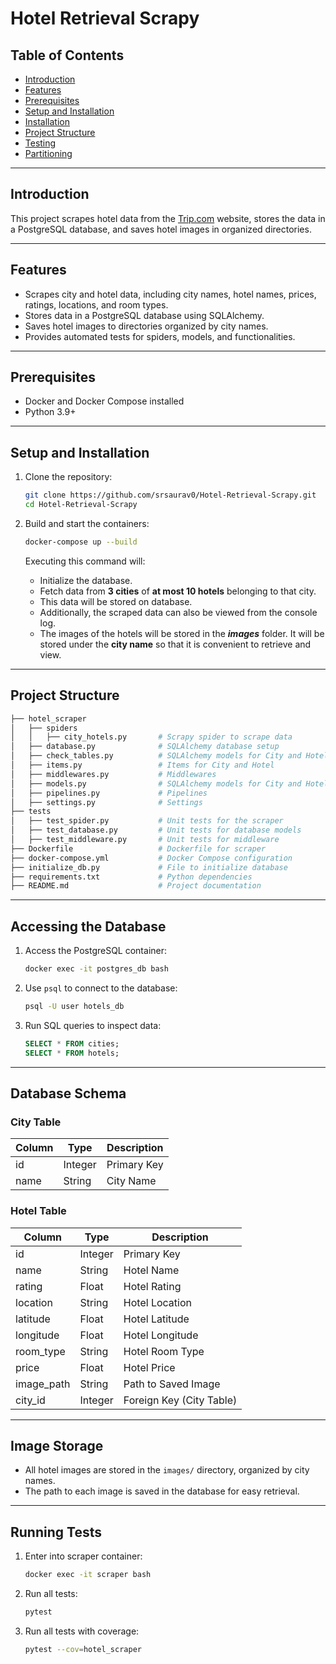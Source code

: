 # Hotel Retrieval Scrapy

## Table of Contents
- [Introduction](#introduction)
- [Features](#features)
- [Prerequisites](#prerequisites)
- [Setup and Installation](#setup-and-installation)
- [Installation](#installation)
- [Project Structure](#project-structure)
- [Testing](#testing)
- [Partitioning](#testing)


---


## Introduction

This project scrapes hotel data from the [Trip.com](https://uk.trip.com/hotels/?locale=en-GB&curr=GBP) website, stores the data in a PostgreSQL database, and saves hotel images in organized directories.


---


## Features

- Scrapes city and hotel data, including city names, hotel names, prices, ratings, locations, and room types.
- Stores data in a PostgreSQL database using SQLAlchemy.
- Saves hotel images to directories organized by city names.
- Provides automated tests for spiders, models, and functionalities.


---


## Prerequisites

- Docker and Docker Compose installed
- Python 3.9+


---


## Setup and Installation

1. Clone the repository:
   ```bash
   git clone https://github.com/srsaurav0/Hotel-Retrieval-Scrapy.git
   cd Hotel-Retrieval-Scrapy
   ```

2. Build and start the containers:
   ```bash
   docker-compose up --build
   ```
   
   Executing this command will: 
   -    Initialize the database.
   -    Fetch data from **3 cities** of **at most 10 hotels** belonging to that city. 
   -    This data will be stored on database. 
   -    Additionally, the scraped data can also be viewed from the console log. 
   -    The images of the hotels will be stored in the ***images*** folder. It will be stored under the **city name** so that it is convenient to retrieve and view.


---


## Project Structure

```bash
├── hotel_scraper
│   ├── spiders
│   │   ├── city_hotels.py       # Scrapy spider to scrape data
│   ├── database.py              # SQLAlchemy database setup
│   ├── check_tables.py          # SQLAlchemy models for City and Hotel
│   ├── items.py                 # Items for City and Hotel
│   ├── middlewares.py           # Middlewares
│   ├── models.py                # SQLAlchemy models for City and Hotel
│   ├── pipelines.py             # Pipelines
│   ├── settings.py              # Settings
├── tests
│   ├── test_spider.py           # Unit tests for the scraper
│   ├── test_database.py         # Unit tests for database models
│   ├── test_middleware.py       # Unit tests for middleware
├── Dockerfile                   # Dockerfile for scraper
├── docker-compose.yml           # Docker Compose configuration
├── initialize_db.py             # File to initialize database
├── requirements.txt             # Python dependencies
├── README.md                    # Project documentation
```


---


## Accessing the Database

1. Access the PostgreSQL container:
   ```bash
   docker exec -it postgres_db bash
   ```

2. Use `psql` to connect to the database:
   ```bash
   psql -U user hotels_db
   ```

3. Run SQL queries to inspect data:
   ```sql
   SELECT * FROM cities;
   SELECT * FROM hotels;
   ```


---


## Database Schema

### City Table
| Column  | Type   | Description       |
|---------|--------|-------------------|
| id      | Integer| Primary Key       |
| name    | String | City Name         |

### Hotel Table
| Column       | Type    | Description                    |
|--------------|---------|--------------------------------|
| id           | Integer | Primary Key                   |
| name         | String  | Hotel Name                    |
| rating       | Float   | Hotel Rating                  |
| location     | String  | Hotel Location                |
| latitude     | Float   | Hotel Latitude                |
| longitude    | Float   | Hotel Longitude               |
| room_type    | String  | Hotel Room Type               |
| price        | Float   | Hotel Price                   |
| image_path   | String  | Path to Saved Image           |
| city_id      | Integer | Foreign Key (City Table)      |


---


## Image Storage

- All hotel images are stored in the `images/` directory, organized by city names.
- The path to each image is saved in the database for easy retrieval.


---


## Running Tests

1. Enter into scraper container:
   ```bash
   docker exec -it scraper bash
   ```

2. Run all tests:
   ```bash
   pytest
   ```

3. Run all tests with coverage:
   ```bash
   pytest --cov=hotel_scraper
   ```

